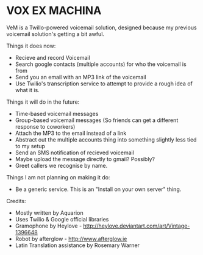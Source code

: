 VOX EX MACHINA
==============

VeM is a Twillo-powered voicemail solution, designed because my previous voicemail solution's getting a bit awful.

Things it does now:

* Recieve and record Voicemail
* Search google contacts (multiple accounts) for who the voicemail is from
* Send you an email with an MP3 link of the voicemail
* Use Twilio's transcription service to attempt to provide a rough idea of what it is.

Things it will do in the future:

* Time-based voicemail messages
* Group-based voicemail messages (So friends can get a different response to coworkers)
* Attach the MP3 to the email instead of a link
* Abstract out the multiple accounts thing into something slightly less tied to my setup
* Send an SMS notification of recieved voicemail
* Maybe upload the message directly to gmail? Possibly?
* Greet callers we recognise by name.

Things I am not planning on making it do:

* Be a generic service. This is an "Install on your own server" thing.

Credits:

* Mostly written by Aquarion
* Uses Twilio & Google official libraries
* Gramophone by Heylove - http://heylove.deviantart.com/art/Vintage-1396648
* Robot by afterglow - http://www.afterglow.ie
* Latin Translation assistance by Rosemary Warner